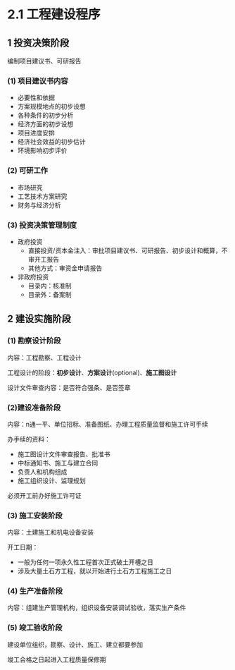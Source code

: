 # 2.1 工程建设程序

## 1 投资决策阶段

编制项目建议书、可研报告

### (1) 项目建议书内容
* 必要性和依据
* 方案规模地点的初步设想
* 各种条件的初步分析
* 经济方面的初步设想
* 项目进度安排
* 经济社会效益的初步估计
* 环境影响初步评价

### (2) 可研工作
* 市场研究
* 工艺技术方案研究
* 财务与经济分析

### (3) 投资决策管理制度
* 政府投资
    - 直接投资/资本金注入：审批项目建议书、可研报告、初步设计和概算，不审开工报告
    - 其他方式：审资金申请报告
* 非政府投资
    - 目录内：核准制
    - 目录外：备案制

## 2 建设实施阶段
### (1) 勘察设计阶段
内容：工程勘察、工程设计

工程设计的阶段：**初步设计**、**方案设计**(optional)、**施工图设计**

设计文件审查内容：是否符合强条、是否签章

### (2)建设准备阶段
内容：n通一平、单位招标、准备图纸、办理工程质量监督和施工许可手续

办手续的资料：
- 施工图设计文件审查报告、批准书
- 中标通知书、施工与建立合同
- 负责人和机构组成
- 施工组织设计、监理规划

必须开工前办好施工许可证

### (3) 施工安装阶段
内容：土建施工和机电设备安装

开工日期：
- 一般为任何一项永久性工程首次正式破土开槽之日
- 涉及大量土石方工程，就以开始进行土石方工程施工之日

### (4) 生产准备阶段
内容：组建生产管理机构，组织设备安装调试验收，落实生产条件

### (5) 竣工验收阶段
建设单位组织，勘察、设计、施工、建立都要参加

竣工合格之日起进入工程质量保修期


